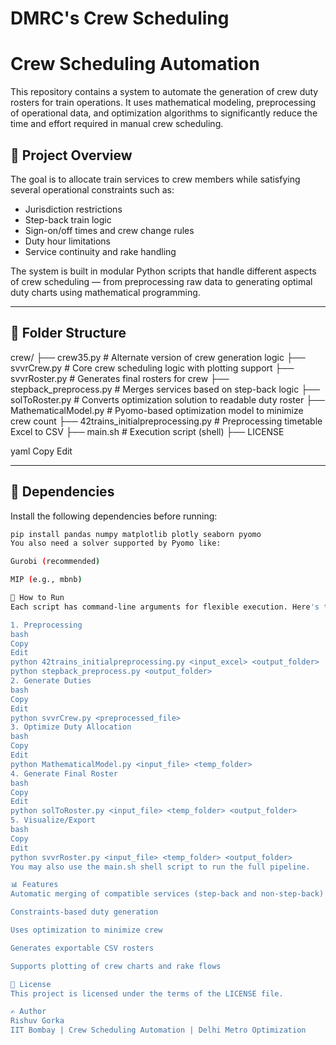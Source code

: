# DMRC's Crew Scheduling
# Crew Scheduling Automation

This repository contains a system to automate the generation of crew duty rosters for train operations. It uses mathematical modeling, preprocessing of operational data, and optimization algorithms to significantly reduce the time and effort required in manual crew scheduling.

## 📌 Project Overview

The goal is to allocate train services to crew members while satisfying several operational constraints such as:
- Jurisdiction restrictions
- Step-back train logic
- Sign-on/off times and crew change rules
- Duty hour limitations
- Service continuity and rake handling

The system is built in modular Python scripts that handle different aspects of crew scheduling — from preprocessing raw data to generating optimal duty charts using mathematical programming.

---

## 📁 Folder Structure

crew/
├── crew35.py # Alternate version of crew generation logic
├── svvrCrew.py # Core crew scheduling logic with plotting support
├── svvrRoster.py # Generates final rosters for crew
├── stepback_preprocess.py # Merges services based on step-back logic
├── solToRoster.py # Converts optimization solution to readable duty roster
├── MathematicalModel.py # Pyomo-based optimization model to minimize crew count
├── 42trains_initialpreprocessing.py # Preprocessing timetable Excel to CSV
├── main.sh # Execution script (shell)
├── LICENSE

yaml
Copy
Edit

---

## 🧮 Dependencies

Install the following dependencies before running:

```bash
pip install pandas numpy matplotlib plotly seaborn pyomo
You also need a solver supported by Pyomo like:

Gurobi (recommended)

MIP (e.g., mbnb)

🚀 How to Run
Each script has command-line arguments for flexible execution. Here's the general flow:

1. Preprocessing
bash
Copy
Edit
python 42trains_initialpreprocessing.py <input_excel> <output_folder>
python stepback_preprocess.py <output_folder>
2. Generate Duties
bash
Copy
Edit
python svvrCrew.py <preprocessed_file>
3. Optimize Duty Allocation
bash
Copy
Edit
python MathematicalModel.py <input_file> <temp_folder>
4. Generate Final Roster
bash
Copy
Edit
python solToRoster.py <input_file> <temp_folder> <output_folder>
5. Visualize/Export
bash
Copy
Edit
python svvrRoster.py <input_file> <temp_folder> <output_folder>
You may also use the main.sh shell script to run the full pipeline.

📊 Features
Automatic merging of compatible services (step-back and non-step-back)

Constraints-based duty generation

Uses optimization to minimize crew

Generates exportable CSV rosters

Supports plotting of crew charts and rake flows

📃 License
This project is licensed under the terms of the LICENSE file.

✍️ Author
Rishuv Gorka
IIT Bombay | Crew Scheduling Automation | Delhi Metro Optimization


